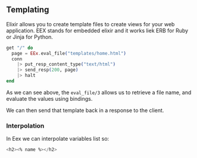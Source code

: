 ## Templating

Elixir allows you to create template files to create views for your web application. EEX stands for embedded elixir and it works liek ERB for Ruby or Jinja for Python.


```elixir
get "/" do
  page = EEx.eval_file("templates/home.html")
  conn
    |> put_resp_content_type("text/html")
    |> send_resp(200, page)
    |> halt
end
```

As we can see above, the `eval_file/3` allows us to retrieve a file name, and evaluate the values using bindings. 

We can then send that template back in a response to the client. 

### Interpolation

In Eex we can interpolate variables list so:

```elixir
<h2><% name %></h2>
```